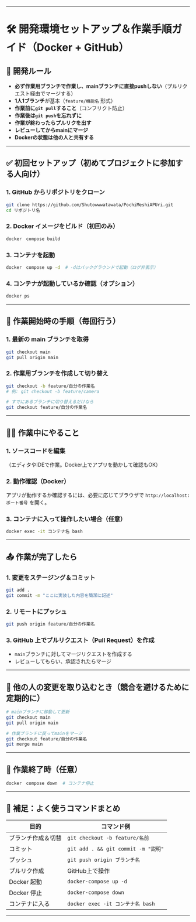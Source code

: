 
---

# 🛠️ 開発環境セットアップ＆作業手順ガイド（Docker + GitHub）


## 👀 開発ルール

* **必ず作業用ブランチで作業し、mainブランチに直接pushしない**（プルリクエスト経由でマージする）
* **1人1ブランチ**が基本（`feature/機能名` 形式）
* **作業前に`git pull`すること**（コンフリクト防止）
* **作業後は`git push`を忘れずに**
* **作業が終わったらプルリクを出す**
* **レビューしてからmainにマージ**
* **Dockerの状態は他の人と共有する**


---

## ✅ 初回セットアップ（初めてプロジェクトに参加する人向け）

### 1. GitHub からリポジトリをクローン

```bash
git clone https://github.com/Shutowwwatawata/PochiMeshiAPUri.git
cd リポジトリ名
```

### 2. Docker イメージをビルド（初回のみ）

```bash
docker　compose build
```

### 3. コンテナを起動

```bash
docker　compose up -d  # -dはバックグラウンドで起動（ログ非表示）
```

### 4. コンテナが起動しているか確認（オプション）

```bash
docker ps
```

---

## 🚀 作業開始時の手順（毎回行う）

### 1. 最新の main ブランチを取得

```bash
git checkout main
git pull origin main
```

### 2. 作業用ブランチを作成して切り替え

```bash
git checkout -b feature/自分の作業名
# 例: git checkout -b feature/camera

# すでにあるブランチに切り替えるだけなら
git checkout feature/自分の作業名
```

---

## 🧑‍💻 作業中にやること

### 1. ソースコードを編集

（エディタやIDEで作業。Docker上でアプリを動かして確認もOK）

### 2. 動作確認（Docker）

アプリが動作するか確認するには、必要に応じてブラウザで `http://localhost:ポート番号` を開く。

### 3. コンテナに入って操作したい場合（任意）

```bash
docker exec -it コンテナ名 bash
```

---

## 📤 作業が完了したら

### 1. 変更をステージング＆コミット

```bash
git add .
git commit -m "ここに実装した内容を簡潔に記述"
```

### 2. リモートにプッシュ

```bash
git push origin feature/自分の作業名
```

### 3. GitHub 上でプルリクエスト（Pull Request）を作成

* `main`ブランチに対してマージリクエストを作成する
* レビューしてもらい、承認されたらマージ

---

## 🔄 他の人の変更を取り込むとき（競合を避けるために定期的に）

```bash
# mainブランチに移動して更新
git checkout main
git pull origin main

# 作業ブランチに戻ってmainをマージ
git checkout feature/自分の作業名
git merge main
```

---

## 🛑 作業終了時（任意）

```bash
docker　compose down  # コンテナ停止
```

---

## 📌 補足：よく使うコマンドまとめ

| 目的        | コマンド例                             |
| --------- | --------------------------------- |
| ブランチ作成＆切替 | `git checkout -b feature/名前`      |
| コミット      | `git add . && git commit -m "説明"` |
| プッシュ      | `git push origin ブランチ名`           |
| プルリク作成    | GitHub上で操作                        |
| Docker 起動 | `docker-compose up -d`            |
| Docker 停止 | `docker-compose down`             |
| コンテナに入る   | `docker exec -it コンテナ名 bash`      |

---
